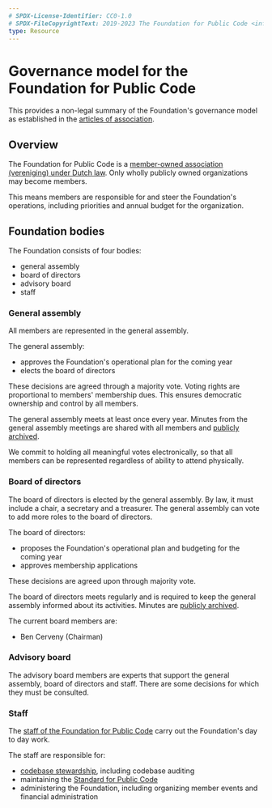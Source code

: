 ```yaml
---
# SPDX-License-Identifier: CC0-1.0
# SPDX-FileCopyrightText: 2019-2023 The Foundation for Public Code <info@publiccode.net>
type: Resource
---
```


# Governance model for the Foundation for Public Code

This provides a non-legal summary of the Foundation's governance model as established in the [articles of association](articles-of-association.md).

## Overview

The Foundation for Public Code is a [member-owned association (vereniging) under Dutch law](https://business.gov.nl/starting-your-business/choosing-a-business-structure/association/). Only wholly publicly owned organizations may become members.

This means members are responsible for and steer the Foundation's operations, including priorities and annual budget for the organization.

## Foundation bodies

The Foundation consists of four bodies:

* general assembly
* board of directors
* advisory board
* staff

### General assembly

All members are represented in the general assembly.

The general assembly:

* approves the Foundation's operational plan for the coming year
* elects the board of directors

These decisions are agreed through a majority vote. Voting rights are proportional to members' membership dues. This ensures democratic ownership and control by all members.

The general assembly meets at least once every year. Minutes from the general assembly meetings are shared with all members and [publicly archived](/general-assemblies/index.md).

We commit to holding all meaningful votes electronically, so that all members can be represented regardless of ability to attend physically.

### Board of directors

The board of directors is elected by the general assembly. By law, it must include a chair, a secretary and a treasurer. The general assembly can vote to add more roles to the board of directors.

The board of directors:

* proposes the Foundation's operational plan and budgeting for the coming year
* approves membership applications

These decisions are agreed upon through majority vote.

The board of directors meets regularly and is required to keep the general assembly informed about its activities.
Minutes are [publicly archived](/board-of-directors-meetings/index.md).

The current board members are:

* Ben Cerveny (Chairman)

### Advisory board

The advisory board members are experts that support the general assembly, board of directors and staff. There are some decisions for which they must be consulted.

### Staff

The [staff of the Foundation for Public Code](staff.md) carry out the Foundation's day to day work.

The staff are responsible for:

* [codebase stewardship](https://about.publiccode.net/activities/codebase-stewardship/), including codebase auditing
* maintaining the [Standard for Public Code](https://standard.publiccode.net)
* administering the Foundation, including organizing member events and financial administration
